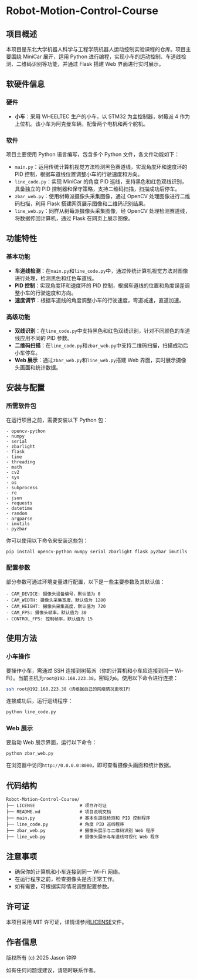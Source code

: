 # Robot-Motion-Control-Course

## 项目概述
本项目是东北大学机器人科学与工程学院机器人运动控制实验课程的仓库。项目主要围绕 MiniCar 展开，运用 Python 进行编程，实现小车的运动控制、车道线检测、二维码识别等功能，并通过 Flask 搭建 Web 界面进行实时展示。

## 软硬件信息
### 硬件
- **小车**：采用 WHEELTEC 生产的小车，以 STM32 为主控制器，树莓派 4 作为上位机。该小车为阿克曼车辆，配备两个电机和两个舵机。

### 软件
项目主要使用 Python 语言编写，包含多个 Python 文件，各文件功能如下：
- `main.py`：运用传统计算机视觉方法检测黑色赛道线，实现角度环和速度环的 PID 控制，根据车道线位置调整小车的行驶速度和方向。
- `line_code.py`：实现 MiniCar 的角度 PID 巡线，支持黑色和红色双线识别，具备独立的 PID 控制器和保守策略，支持二维码扫描，扫描成功后停车。
- `zbar_web.py`：使用树莓派摄像头采集图像，通过 OpenCV 处理图像进行二维码扫描，利用 Flask 搭建网页展示图像和二维码识别结果。
- `line_web.py`：同样从树莓派摄像头采集图像，经 OpenCV 处理检测赛道线，将数据传回计算机，通过 Flask 在网页上展示图像。

## 功能特性
### 基本功能
- **车道线检测**：在`main.py`和`line_code.py`中，通过传统计算机视觉方法对图像进行处理，检测黑色和红色车道线。
- **PID 控制**：实现角度环和速度环的 PID 控制，根据车道线的位置和角度误差调整小车的行驶速度和方向。
- **速度调节**：根据车道线的角度调整小车的行驶速度，弯道减速，直道加速。

### 高级功能
- **双线识别**：在`line_code.py`中支持黑色和红色双线识别，针对不同颜色的车道线应用不同的 PID 参数。
- **二维码扫描**：在`line_code.py`和`zbar_web.py`中支持二维码扫描，扫描成功后小车停车。
- **Web 展示**：通过`zbar_web.py`和`line_web.py`搭建 Web 界面，实时展示摄像头画面和统计数据。

## 安装与配置

### 所需软件包
在运行项目之前，需要安装以下 Python 包：
```plaintext
- opencv-python
- numpy
- serial
- zbarlight
- flask
- time
- threading
- math
- cv2
- sys
- os
- subprocess
- re
- json
- requests
- datetime
- random
- argparse
- imutils
- pyzbar
```
你可以使用以下命令来安装这些包：
```bash
pip install opencv-python numpy serial zbarlight flask pyzbar imutils
```

### 配置参数
部分参数可通过环境变量进行配置，以下是一些主要参数及其默认值：
```plaintext
- CAM_DEVICE: 摄像头设备编号，默认值为 0
- CAM_WIDTH: 摄像头采集宽度，默认值为 1280
- CAM_HEIGHT: 摄像头采集高度，默认值为 720
- CAM_FPS: 摄像头帧率，默认值为 30
- CONTROL_FPS: 控制帧率，默认值为 15
```

## 使用方法

### 小车操作
要操作小车，需通过 SSH 连接到树莓派（你的计算机和小车应连接到同一 Wi-Fi）。当前主机为`root@192.168.223.38`，密码为`6`。使用以下命令进行连接：
```bash
ssh root@192.168.223.38（请根据自己的网络情况更改IP）
```
连接成功后，运行巡线程序：
```bash
python line_code.py
```

### Web 展示
要启动 Web 展示界面，运行以下命令：
```bash
python zbar_web.py
```
在浏览器中访问`http://0.0.0.0:8080`，即可查看摄像头画面和统计数据。

## 代码结构
```plaintext
Robot-Motion-Control-Course/
├── LICENSE                 # 项目许可证
├── README.md               # 项目说明文档
├── main.py                 # 基本车道线检测和 PID 控制程序
├── line_code.py            # 角度 PID 巡线程序
├── zbar_web.py             # 摄像头展示与二维码识别 Web 程序
├── line_web.py             # 摄像头展示与车道线可视化 Web 程序
```

## 注意事项
- 确保你的计算机和小车连接到同一 Wi-Fi 网络。
- 在运行程序之前，检查摄像头是否正常工作。
- 如有需要，可根据实际情况调整配置参数。

## 许可证
本项目采用 MIT 许可证，详情请参阅[LICENSE](LICENSE)文件。

## 作者信息
版权所有 (c) 2025 Jason 钟晔

如有任何问题或建议，请随时联系作者。